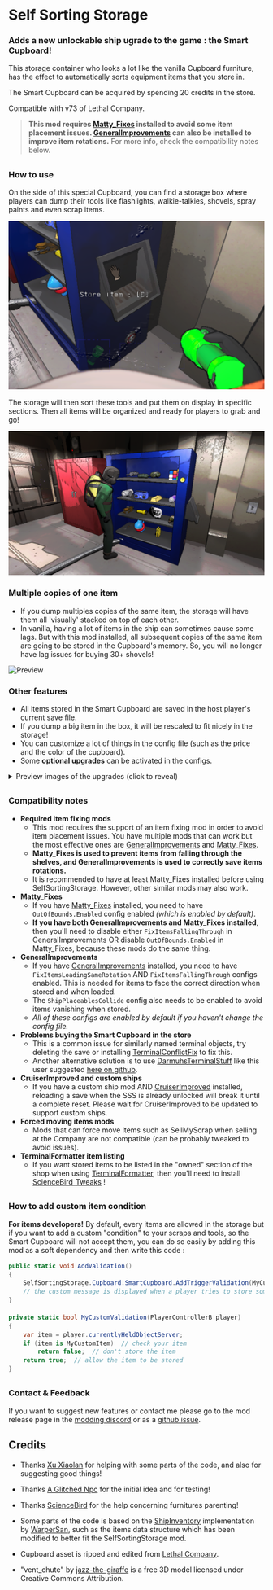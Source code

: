 # Self Sorting Storage

### Adds a new unlockable ship ugrade to the game : the **Smart Cupboard**!

This storage container who looks a lot like the vanilla Cupboard furniture, has the effect to automatically sorts equipment items that you store in.

The Smart Cupboard can be acquired by spending 20 credits in the store.

Compatible with v73 of Lethal Company.

> **This mod requires [Matty_Fixes](https://thunderstore.io/c/lethal-company/p/mattymatty/Matty_Fixes/) installed to avoid some item placement issues. [GeneralImprovements](https://thunderstore.io/c/lethal-company/p/ShaosilGaming/GeneralImprovements/) can also be installed to improve item rotations.** For more info, check the compatibility notes below.

##

### How to use
On the side of this special Cupboard, you can find a storage box where players can dump their tools like flashlights, walkie-talkies, shovels, spray paints and even scrap items.

![Preview](https://raw.githubusercontent.com/ZigzagAwaka/SelfSortingStorage/main/Images/SSS_Preview2.PNG)

The storage will then sort these tools and put them on display in specific sections. Then all items will be organized and ready for players to grab and go!

![Preview](https://raw.githubusercontent.com/ZigzagAwaka/SelfSortingStorage/main/Images/SSS_Preview1.PNG)

### Multiple copies of one item
- If you dump multiples copies of the same item, the storage will have them all 'visually' stacked on top of each other.
- In vanilla, having a lot of items in the ship can sometimes cause some lags. But with this mod installed, all subsequent copies of the same item are going to be stored in the Cupboard's memory. So, you will no longer have lag issues for buying 30+ shovels!

![Preview](https://raw.githubusercontent.com/ZigzagAwaka/SelfSortingStorage/main/Images/SSS_Preview3.gif)

### Other features
- All items stored in the Smart Cupboard are saved in the host player's current save file.
- If you dump a big item in the box, it will be rescaled to fit nicely in the storage!
- You can customize a lot of things in the config file (such as the price and the color of the cupboard).
- Some **optional upgrades** can be activated in the configs.

<details><summary>Preview images of the upgrades (click to reveal)</summary>

#### Wide Cupboard

For those who wants more space!

![Preview](https://raw.githubusercontent.com/ZigzagAwaka/SelfSortingStorage/main/Images/SSS_Upgrades1.PNG)

#### Reset Button

Press it to delete everything stored...

![Preview](https://raw.githubusercontent.com/ZigzagAwaka/SelfSortingStorage/main/Images/SSS_Upgrades2.PNG)

#### Cozy Lights

Some decorative lights for the storage!

![Preview](https://raw.githubusercontent.com/ZigzagAwaka/SelfSortingStorage/main/Images/SSS_Upgrades3.PNG)

#### Items list screen

List every stored items on a GeneralImprovements screen.

![Preview](https://raw.githubusercontent.com/ZigzagAwaka/SelfSortingStorage/main/Images/SSS_Upgrades4.png)

</details>

##

### Compatibility notes
- **Required item fixing mods**
    - This mod requires the support of an item fixing mod in order to avoid item placement issues. You have multiple mods that can work but the most effective ones are [GeneralImprovements](https://thunderstore.io/c/lethal-company/p/ShaosilGaming/GeneralImprovements/) and [Matty_Fixes](https://thunderstore.io/c/lethal-company/p/mattymatty/Matty_Fixes/).
    - **Matty_Fixes is used to prevent items from falling through the shelves, and GeneralImprovements is used to correctly save items rotations.**
    - It is recommended to have at least Matty_Fixes installed before using SelfSortingStorage. However, other similar mods may also work.
- **Matty_Fixes**
    - If you have [Matty_Fixes](https://thunderstore.io/c/lethal-company/p/mattymatty/Matty_Fixes/) installed, you need to have `OutOfBounds.Enabled` config enabled *(which is enabled by default)*.
    - **If you have both GeneralImprovements and Matty_Fixes installed**, then you'll need to disable either `FixItemsFallingThrough` in GeneralImprovements OR disable `OutOfBounds.Enabled` in Matty_Fixes, because these mods do the same thing.
- **GeneralImprovements**
    - If you have [GeneralImprovements](https://thunderstore.io/c/lethal-company/p/ShaosilGaming/GeneralImprovements/) installed, you need to have `FixItemsLoadingSameRotation` AND `FixItemsFallingThrough` configs enabled. This is needed for items to face the correct direction when stored and when loaded.
    - The `ShipPlaceablesCollide` config also needs to be enabled to avoid items vanishing when stored.
    - *All of these configs are enabled by default if you haven't change the config file.*
- **Problems buying the Smart Cupboard in the store**
    - This is a common issue for similarly named terminal objects, try deleting the save or installing [TerminalConflictFix](https://thunderstore.io/c/lethal-company/p/SylviBlossom/TerminalConflictFix/) to fix this.
    - Another alternative solution is to use [DarmuhsTerminalStuff](https://thunderstore.io/c/lethal-company/p/darmuh/darmuhsTerminalStuff/) like this user suggested [here on github](https://github.com/ZigzagAwaka/SelfSortingStorage/issues/2#issuecomment-2708783243).
- **CruiserImproved and custom ships**
    - If you have a custom ship mod AND [CruiserImproved](https://thunderstore.io/c/lethal-company/p/DiggC/CruiserImproved/) installed, reloading a save when the SSS is already unlocked will break it until a complete reset. Please wait for CruiserImproved to be updated to support custom ships.
- **Forced moving items mods**
    - Mods that can force move items such as SellMyScrap when selling at the Company are not compatible (can be probably tweaked to avoid issues).
- **TerminalFormatter item listing**
    - If you want stored items to be listed in the "owned" section of the shop when using [TerminalFormatter](https://thunderstore.io/c/lethal-company/p/mrov/TerminalFormatter/), then you'll need to install [ScienceBird_Tweaks](https://thunderstore.io/c/lethal-company/p/ScienceBird/ScienceBird_Tweaks/) !

##

### How to add custom item condition
**For items developers!** By default, every items are allowed in the storage but if you want to add a custom "condition" to your scraps and tools, so the Smart Cupboard will not accept them, you can do so easily by adding this mod as a soft dependency and then write this code :

```cs
public static void AddValidation()
{
    SelfSortingStorage.Cupboard.SmartCupboard.AddTriggerValidation(MyCustomValidation, "[Your custom message]");
    // the custom message is displayed when a player tries to store something checked by your condition
}

private static bool MyCustomValidation(PlayerControllerB player)
{
    var item = player.currentlyHeldObjectServer;
    if (item is MyCustomItem)  // check your item
        return false;  // don't store the item
    return true;  // allow the item to be stored
}
```

##

### Contact & Feedback
If you want to suggest new features or contact me please go to the mod release page in the [modding discord](https://discord.gg/XeyYqRdRGC) or as a [github issue](https://github.com/ZigzagAwaka/SelfSortingStorage).

###

##

## Credits

- Thanks [Xu Xiaolan](https://www.youtube.com/shorts/Kt5mnWK-rgI) for helping with some parts of the code, and also for suggesting good things!

- Thanks [A Glitched Npc](https://www.twitch.tv/a_glitched_npc) for the initial idea and for testing!

- Thanks [ScienceBird](https://thunderstore.io/c/lethal-company/p/ScienceBird/) for the help concerning furnitures parenting!

- Some parts ot the code is based on the [ShipInventory](https://thunderstore.io/c/lethal-company/p/WarperSan/ShipInventory/) implementation by [WarperSan](https://thunderstore.io/c/lethal-company/p/WarperSan/), such as the items data structure which has been modified to better fit the SelfSortingStorage mod.

- Cupboard asset is ripped and edited from [Lethal Company](https://store.steampowered.com/app/1966720/Lethal_Company/).

- "vent_chute" by [jazz-the-giraffe](https://sketchfab.com/3d-models/vent-chute-961b5fb81e694f94ab1407028c7dc998) is a free 3D model licensed under Creative Commons Attribution.
